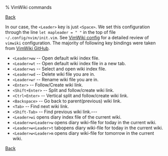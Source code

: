 % VimWiki commands

[Back](index.md)

In our case, the `<Leader>` key is just `<Space>`. We set this configuration through the line `let mapleader = " "` in the top of file `~/.config/nvim/init.vim`. See [VimWiki config](vimwiki-config.md) for a detailed review of `vimwiki` configuration. The majority of following key bindings were taken from [VimWiki GitHub](https://github.com/vimwiki/vimwiki). 

* `<Leader>ww` -- Open default wiki index file.
* `<Leader>wt` -- Open default wiki index file in a new tab.
* `<Leader>ws` -- Select and open wiki index file.
* `<Leader>wd` -- Delete wiki file you are in.
* `<Leader>wr` -- Rename wiki file you are in.
* `<Enter>` -- Follow/Create wiki link.
* `<Shift+Enter>` -- Split and follow/create wiki link.
* `<Ctrl+Enter>` -- Vertical split and follow/create wiki link.
* `<Backspace>` -- Go back to parent(previous) wiki link.
* `<Tab>` -- Find next wiki link.
* `<Shift-Tab>` -- Find previous wiki link.---
* `<Leader>wi` opens diary index file of the current wiki.
* `<Leader>w<Leader>w` opens diary wiki-file for today in the current wiki.
* `<Leader>w<Leader>t` tabopens diary wiki-file for today in the current wiki.
* `<Leader>w<Leader>m` opens diary wiki-file for tomorrow in the current wiki.



[Back](index.md)
